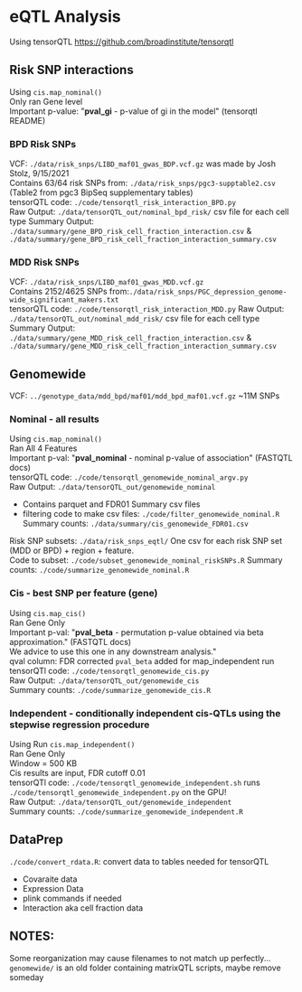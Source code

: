 eQTL Analysis
========
Using tensorQTL https://github.com/broadinstitute/tensorqtl

## Risk SNP interactions 
Using `cis.map_nominal()`  
Only ran Gene level  
Important p-value: "**pval_gi** - p-value of gi in the model" (tensorqtl README)  

### BPD Risk SNPs
VCF: `./data/risk_snps/LIBD_maf01_gwas_BDP.vcf.gz` was made by Josh Stolz, 9/15/2021  
Contains 63/64 risk SNPs from: `./data/risk_snps/pgc3-supptable2.csv` (Table2 from pgc3 BipSeq supplementary tables)  
tensorQTL code: `./code/tensorqtl_risk_interaction_BPD.py`  
Raw Output: `./data/tensorQTL_out/nominal_bpd_risk/`  csv file for each cell type
Summary Output: `./data/summary/gene_BPD_risk_cell_fraction_interaction.csv` & `./data/summary/gene_BPD_risk_cell_fraction_interaction_summary.csv`  

### MDD Risk SNPs
VCF: `./data/risk_snps/LIBD_maf01_gwas_MDD.vcf.gz`  
Contains 2152/4625 SNPs from:`./data/risk_snps/PGC_depression_genome-wide_significant_makers.txt`  
tensorQTL code: `./code/tensorqtl_risk_interaction_MDD.py`
Raw Output: `./data/tensorQTL_out/nominal_mdd_risk/`  csv file for each cell type
Summary Output: `./data/summary/gene_MDD_risk_cell_fraction_interaction.csv` & `./data/summary/gene_MDD_risk_cell_fraction_interaction_summary.csv`  


## Genomewide
VCF:  `../genotype_data/mdd_bpd/maf01/mdd_bpd_maf01.vcf.gz` ~11M SNPs

### Nominal - all results
Using `cis.map_nominal()`  
Ran All 4 Features  
Important p-val: "**pval_nominal** - nominal p-value of association" (FASTQTL docs)  
tensorQTL code: `./code/tensorqtl_genomewide_nominal_argv.py`  
Raw Output: `./data/tensorQTL_out/genomewide_nominal`  
  * Contains parquet and FDR01 Summary csv files   
  * filtering code to make csv files: `./code/filter_genomewide_nominal.R`
Summary counts: `./data/summary/cis_genomewide_FDR01.csv`  

Risk SNP subsets: `./data/risk_snps_eqtl/` One csv for each risk SNP set 
(MDD or BPD) + region + feature.  
Code to subset: `./code/subset_genomewide_nominal_riskSNPs.R`
Summary counts: `./code/summarize_genomewide_nominal.R` 

### Cis - best SNP per feature (gene)  
Using `cis.map_cis()`  
Ran Gene Only  
Important p-val: "**pval_beta** - permutation p-value obtained via beta approximation." (FASTQTL docs)   
We advice to use this one in any downstream analysis."  
qval column: FDR corrected `pval_beta` added for map_independent run
tensorQTl code: `./code/tensorqtl_genomewide_cis.py`  
Raw Output: `./data/tensorQTL_out/genomewide_cis`  
Summary counts: `./code/summarize_genomewide_cis.R`  

### Independent - conditionally independent cis-QTLs using the stepwise regression procedure  
Using Run `cis.map_independent()`  
Ran Gene Only  
Window = 500 KB  
Cis results are input, FDR cutoff 0.01  
tensorQTl code: `./code/tensorqtl_genomewide_independent.sh`
runs `./code/tensorqtl_genomewide_independent.py`  on the GPU!  
Raw Output: `./data/tensorQTL_out/genomewide_independent`  
Summary counts: `./code/summarize_genomewide_independent.R`  


## DataPrep  
`./code/convert_rdata.R`: convert data to tables needed for tensorQTL  
* Covaraite data  
* Expression Data  
* plink commands if needed  
* Interaction aka cell fraction data  


## NOTES:  
Some reorganization may cause filenames to not match up perfectly...  
`genomewide/` is an old folder containing matrixQTL scripts, maybe remove someday
